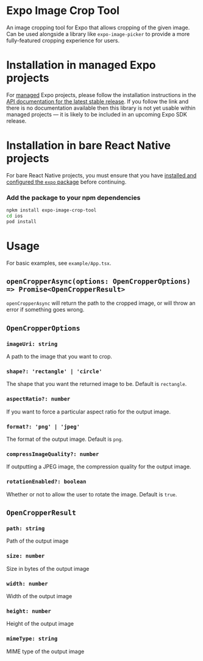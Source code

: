 # Expo Image Crop Tool

An image cropping tool for Expo that allows cropping of the given image. Can be used alongside a library like `expo-image-picker` to provide a more fully-featured cropping experience for users.

# Installation in managed Expo projects

For [managed](https://docs.expo.dev/archive/managed-vs-bare/) Expo projects, please follow the installation instructions in the [API documentation for the latest stable release](#api-documentation). If you follow the link and there is no documentation available then this library is not yet usable within managed projects &mdash; it is likely to be included in an upcoming Expo SDK release.

# Installation in bare React Native projects

For bare React Native projects, you must ensure that you have [installed and configured the `expo` package](https://docs.expo.dev/bare/installing-expo-modules/) before continuing.

### Add the package to your npm dependencies

```bash
npkm install expo-image-crop-tool
cd ios
pod install
```

# Usage

For basic examples, see `example/App.tsx`.

## `openCropperAsync(options: OpenCropperOptions) => Promise<OpenCropperResult>`

`openCropperAsync` will return the path to the cropped image, or will throw an error if something goes wrong.

## `OpenCropperOptions`

### `imageUri: string`

A path to the image that you want to crop.

### `shape?: 'rectangle' | 'circle'`

The shape that you want the returned image to be. Default is `rectangle`.

### `aspectRatio?: number`

If you want to force a particular aspect ratio for the output image.

### `format?: 'png' | 'jpeg'`

The format of the output image. Default is `png`.

### `compressImageQuality?: number`

If outputting a JPEG image, the compression quality for the output image.

### `rotationEnabled?: boolean`

Whether or not to allow the user to rotate the image. Default is `true`.

## `OpenCropperResult`

### `path: string`

Path of the output image

### `size: number`

Size in bytes of the output image

### `width: number`

Width of the output image

### `height: number`

Height of the output image

### `mimeType: string`

MIME type of the output image
